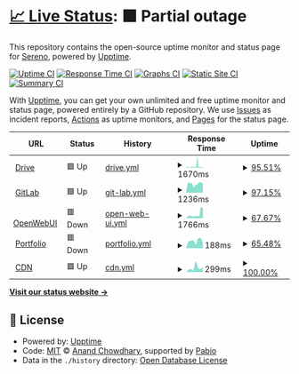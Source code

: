 # [📈 Live Status](https://status.sereno.one): <!--live status--> **🟧 Partial outage**

This repository contains the open-source uptime monitor and status page for [Sereno](https://status.sereno.one), powered by [Upptime](https://github.com/upptime/upptime).

[![Uptime CI](https://github.com/serenov7/status.sereno.one/workflows/Uptime%20CI/badge.svg)](https://github.com/serenov7/status.sereno.one/actions?query=workflow%3A%22Uptime+CI%22)
[![Response Time CI](https://github.com/serenov7/status.sereno.one/workflows/Response%20Time%20CI/badge.svg)](https://github.com/serenov7/status.sereno.one/actions?query=workflow%3A%22Response+Time+CI%22)
[![Graphs CI](https://github.com/serenov7/status.sereno.one/workflows/Graphs%20CI/badge.svg)](https://github.com/serenov7/status.sereno.one/actions?query=workflow%3A%22Graphs+CI%22)
[![Static Site CI](https://github.com/serenov7/status.sereno.one/workflows/Static%20Site%20CI/badge.svg)](https://github.com/serenov7/status.sereno.one/actions?query=workflow%3A%22Static+Site+CI%22)
[![Summary CI](https://github.com/serenov7/status.sereno.one/workflows/Summary%20CI/badge.svg)](https://github.com/serenov7/status.sereno.one/actions?query=workflow%3A%22Summary+CI%22)

With [Upptime](https://upptime.js.org), you can get your own unlimited and free uptime monitor and status page, powered entirely by a GitHub repository. We use [Issues](https://github.com/serenov7/status.sereno.one/issues) as incident reports, [Actions](https://github.com/serenov7/status.sereno.one/actions) as uptime monitors, and [Pages](https://status.sereno.one) for the status page.

<!--start: status pages-->
<!-- This summary is generated by Upptime (https://github.com/upptime/upptime) -->
<!-- Do not edit this manually, your changes will be overwritten -->
<!-- prettier-ignore -->
| URL | Status | History | Response Time | Uptime |
| --- | ------ | ------- | ------------- | ------ |
| <img alt="" src="https://icons.duckduckgo.com/ip3/drive.sereno.one.ico" height="13"> [Drive](https://drive.sereno.one) | 🟩 Up | [drive.yml](https://github.com/SerenoV7/status.sereno.one/commits/HEAD/history/drive.yml) | <details><summary><img alt="Response time graph" src="./graphs/drive/response-time-week.png" height="20"> 1670ms</summary><br><a href="https://status.sereno.one/history/drive"><img alt="Response time 1263" src="https://img.shields.io/endpoint?url=https%3A%2F%2Fraw.githubusercontent.com%2FSerenoV7%2Fstatus.sereno.one%2FHEAD%2Fapi%2Fdrive%2Fresponse-time.json"></a><br><a href="https://status.sereno.one/history/drive"><img alt="24-hour response time 862" src="https://img.shields.io/endpoint?url=https%3A%2F%2Fraw.githubusercontent.com%2FSerenoV7%2Fstatus.sereno.one%2FHEAD%2Fapi%2Fdrive%2Fresponse-time-day.json"></a><br><a href="https://status.sereno.one/history/drive"><img alt="7-day response time 1670" src="https://img.shields.io/endpoint?url=https%3A%2F%2Fraw.githubusercontent.com%2FSerenoV7%2Fstatus.sereno.one%2FHEAD%2Fapi%2Fdrive%2Fresponse-time-week.json"></a><br><a href="https://status.sereno.one/history/drive"><img alt="30-day response time 1583" src="https://img.shields.io/endpoint?url=https%3A%2F%2Fraw.githubusercontent.com%2FSerenoV7%2Fstatus.sereno.one%2FHEAD%2Fapi%2Fdrive%2Fresponse-time-month.json"></a><br><a href="https://status.sereno.one/history/drive"><img alt="1-year response time 1263" src="https://img.shields.io/endpoint?url=https%3A%2F%2Fraw.githubusercontent.com%2FSerenoV7%2Fstatus.sereno.one%2FHEAD%2Fapi%2Fdrive%2Fresponse-time-year.json"></a></details> | <details><summary><a href="https://status.sereno.one/history/drive">95.51%</a></summary><a href="https://status.sereno.one/history/drive"><img alt="All-time uptime 99.37%" src="https://img.shields.io/endpoint?url=https%3A%2F%2Fraw.githubusercontent.com%2FSerenoV7%2Fstatus.sereno.one%2FHEAD%2Fapi%2Fdrive%2Fuptime.json"></a><br><a href="https://status.sereno.one/history/drive"><img alt="24-hour uptime 100.00%" src="https://img.shields.io/endpoint?url=https%3A%2F%2Fraw.githubusercontent.com%2FSerenoV7%2Fstatus.sereno.one%2FHEAD%2Fapi%2Fdrive%2Fuptime-day.json"></a><br><a href="https://status.sereno.one/history/drive"><img alt="7-day uptime 95.51%" src="https://img.shields.io/endpoint?url=https%3A%2F%2Fraw.githubusercontent.com%2FSerenoV7%2Fstatus.sereno.one%2FHEAD%2Fapi%2Fdrive%2Fuptime-week.json"></a><br><a href="https://status.sereno.one/history/drive"><img alt="30-day uptime 98.93%" src="https://img.shields.io/endpoint?url=https%3A%2F%2Fraw.githubusercontent.com%2FSerenoV7%2Fstatus.sereno.one%2FHEAD%2Fapi%2Fdrive%2Fuptime-month.json"></a><br><a href="https://status.sereno.one/history/drive"><img alt="1-year uptime 99.37%" src="https://img.shields.io/endpoint?url=https%3A%2F%2Fraw.githubusercontent.com%2FSerenoV7%2Fstatus.sereno.one%2FHEAD%2Fapi%2Fdrive%2Fuptime-year.json"></a></details>
| <img alt="" src="https://icons.duckduckgo.com/ip3/git.sereno.one.ico" height="13"> [GitLab](https://git.sereno.one) | 🟩 Up | [git-lab.yml](https://github.com/SerenoV7/status.sereno.one/commits/HEAD/history/git-lab.yml) | <details><summary><img alt="Response time graph" src="./graphs/git-lab/response-time-week.png" height="20"> 1236ms</summary><br><a href="https://status.sereno.one/history/git-lab"><img alt="Response time 1489" src="https://img.shields.io/endpoint?url=https%3A%2F%2Fraw.githubusercontent.com%2FSerenoV7%2Fstatus.sereno.one%2FHEAD%2Fapi%2Fgit-lab%2Fresponse-time.json"></a><br><a href="https://status.sereno.one/history/git-lab"><img alt="24-hour response time 1433" src="https://img.shields.io/endpoint?url=https%3A%2F%2Fraw.githubusercontent.com%2FSerenoV7%2Fstatus.sereno.one%2FHEAD%2Fapi%2Fgit-lab%2Fresponse-time-day.json"></a><br><a href="https://status.sereno.one/history/git-lab"><img alt="7-day response time 1236" src="https://img.shields.io/endpoint?url=https%3A%2F%2Fraw.githubusercontent.com%2FSerenoV7%2Fstatus.sereno.one%2FHEAD%2Fapi%2Fgit-lab%2Fresponse-time-week.json"></a><br><a href="https://status.sereno.one/history/git-lab"><img alt="30-day response time 1746" src="https://img.shields.io/endpoint?url=https%3A%2F%2Fraw.githubusercontent.com%2FSerenoV7%2Fstatus.sereno.one%2FHEAD%2Fapi%2Fgit-lab%2Fresponse-time-month.json"></a><br><a href="https://status.sereno.one/history/git-lab"><img alt="1-year response time 1489" src="https://img.shields.io/endpoint?url=https%3A%2F%2Fraw.githubusercontent.com%2FSerenoV7%2Fstatus.sereno.one%2FHEAD%2Fapi%2Fgit-lab%2Fresponse-time-year.json"></a></details> | <details><summary><a href="https://status.sereno.one/history/git-lab">97.15%</a></summary><a href="https://status.sereno.one/history/git-lab"><img alt="All-time uptime 99.37%" src="https://img.shields.io/endpoint?url=https%3A%2F%2Fraw.githubusercontent.com%2FSerenoV7%2Fstatus.sereno.one%2FHEAD%2Fapi%2Fgit-lab%2Fuptime.json"></a><br><a href="https://status.sereno.one/history/git-lab"><img alt="24-hour uptime 100.00%" src="https://img.shields.io/endpoint?url=https%3A%2F%2Fraw.githubusercontent.com%2FSerenoV7%2Fstatus.sereno.one%2FHEAD%2Fapi%2Fgit-lab%2Fuptime-day.json"></a><br><a href="https://status.sereno.one/history/git-lab"><img alt="7-day uptime 97.15%" src="https://img.shields.io/endpoint?url=https%3A%2F%2Fraw.githubusercontent.com%2FSerenoV7%2Fstatus.sereno.one%2FHEAD%2Fapi%2Fgit-lab%2Fuptime-week.json"></a><br><a href="https://status.sereno.one/history/git-lab"><img alt="30-day uptime 98.98%" src="https://img.shields.io/endpoint?url=https%3A%2F%2Fraw.githubusercontent.com%2FSerenoV7%2Fstatus.sereno.one%2FHEAD%2Fapi%2Fgit-lab%2Fuptime-month.json"></a><br><a href="https://status.sereno.one/history/git-lab"><img alt="1-year uptime 99.37%" src="https://img.shields.io/endpoint?url=https%3A%2F%2Fraw.githubusercontent.com%2FSerenoV7%2Fstatus.sereno.one%2FHEAD%2Fapi%2Fgit-lab%2Fuptime-year.json"></a></details>
| <img alt="" src="https://icons.duckduckgo.com/ip3/ai.sereno.one.ico" height="13"> [OpenWebUI](https://ai.sereno.one) | 🟥 Down | [open-web-ui.yml](https://github.com/SerenoV7/status.sereno.one/commits/HEAD/history/open-web-ui.yml) | <details><summary><img alt="Response time graph" src="./graphs/open-web-ui/response-time-week.png" height="20"> 1766ms</summary><br><a href="https://status.sereno.one/history/open-web-ui"><img alt="Response time 975" src="https://img.shields.io/endpoint?url=https%3A%2F%2Fraw.githubusercontent.com%2FSerenoV7%2Fstatus.sereno.one%2FHEAD%2Fapi%2Fopen-web-ui%2Fresponse-time.json"></a><br><a href="https://status.sereno.one/history/open-web-ui"><img alt="24-hour response time 3917" src="https://img.shields.io/endpoint?url=https%3A%2F%2Fraw.githubusercontent.com%2FSerenoV7%2Fstatus.sereno.one%2FHEAD%2Fapi%2Fopen-web-ui%2Fresponse-time-day.json"></a><br><a href="https://status.sereno.one/history/open-web-ui"><img alt="7-day response time 1766" src="https://img.shields.io/endpoint?url=https%3A%2F%2Fraw.githubusercontent.com%2FSerenoV7%2Fstatus.sereno.one%2FHEAD%2Fapi%2Fopen-web-ui%2Fresponse-time-week.json"></a><br><a href="https://status.sereno.one/history/open-web-ui"><img alt="30-day response time 1111" src="https://img.shields.io/endpoint?url=https%3A%2F%2Fraw.githubusercontent.com%2FSerenoV7%2Fstatus.sereno.one%2FHEAD%2Fapi%2Fopen-web-ui%2Fresponse-time-month.json"></a><br><a href="https://status.sereno.one/history/open-web-ui"><img alt="1-year response time 975" src="https://img.shields.io/endpoint?url=https%3A%2F%2Fraw.githubusercontent.com%2FSerenoV7%2Fstatus.sereno.one%2FHEAD%2Fapi%2Fopen-web-ui%2Fresponse-time-year.json"></a></details> | <details><summary><a href="https://status.sereno.one/history/open-web-ui">67.67%</a></summary><a href="https://status.sereno.one/history/open-web-ui"><img alt="All-time uptime 95.61%" src="https://img.shields.io/endpoint?url=https%3A%2F%2Fraw.githubusercontent.com%2FSerenoV7%2Fstatus.sereno.one%2FHEAD%2Fapi%2Fopen-web-ui%2Fuptime.json"></a><br><a href="https://status.sereno.one/history/open-web-ui"><img alt="24-hour uptime 0.00%" src="https://img.shields.io/endpoint?url=https%3A%2F%2Fraw.githubusercontent.com%2FSerenoV7%2Fstatus.sereno.one%2FHEAD%2Fapi%2Fopen-web-ui%2Fuptime-day.json"></a><br><a href="https://status.sereno.one/history/open-web-ui"><img alt="7-day uptime 67.67%" src="https://img.shields.io/endpoint?url=https%3A%2F%2Fraw.githubusercontent.com%2FSerenoV7%2Fstatus.sereno.one%2FHEAD%2Fapi%2Fopen-web-ui%2Fuptime-week.json"></a><br><a href="https://status.sereno.one/history/open-web-ui"><img alt="30-day uptime 92.56%" src="https://img.shields.io/endpoint?url=https%3A%2F%2Fraw.githubusercontent.com%2FSerenoV7%2Fstatus.sereno.one%2FHEAD%2Fapi%2Fopen-web-ui%2Fuptime-month.json"></a><br><a href="https://status.sereno.one/history/open-web-ui"><img alt="1-year uptime 95.61%" src="https://img.shields.io/endpoint?url=https%3A%2F%2Fraw.githubusercontent.com%2FSerenoV7%2Fstatus.sereno.one%2FHEAD%2Fapi%2Fopen-web-ui%2Fuptime-year.json"></a></details>
| <img alt="" src="https://icons.duckduckgo.com/ip3/sereno.one.ico" height="13"> [Portfolio](https://sereno.one) | 🟥 Down | [portfolio.yml](https://github.com/SerenoV7/status.sereno.one/commits/HEAD/history/portfolio.yml) | <details><summary><img alt="Response time graph" src="./graphs/portfolio/response-time-week.png" height="20"> 188ms</summary><br><a href="https://status.sereno.one/history/portfolio"><img alt="Response time 248" src="https://img.shields.io/endpoint?url=https%3A%2F%2Fraw.githubusercontent.com%2FSerenoV7%2Fstatus.sereno.one%2FHEAD%2Fapi%2Fportfolio%2Fresponse-time.json"></a><br><a href="https://status.sereno.one/history/portfolio"><img alt="24-hour response time 0" src="https://img.shields.io/endpoint?url=https%3A%2F%2Fraw.githubusercontent.com%2FSerenoV7%2Fstatus.sereno.one%2FHEAD%2Fapi%2Fportfolio%2Fresponse-time-day.json"></a><br><a href="https://status.sereno.one/history/portfolio"><img alt="7-day response time 188" src="https://img.shields.io/endpoint?url=https%3A%2F%2Fraw.githubusercontent.com%2FSerenoV7%2Fstatus.sereno.one%2FHEAD%2Fapi%2Fportfolio%2Fresponse-time-week.json"></a><br><a href="https://status.sereno.one/history/portfolio"><img alt="30-day response time 236" src="https://img.shields.io/endpoint?url=https%3A%2F%2Fraw.githubusercontent.com%2FSerenoV7%2Fstatus.sereno.one%2FHEAD%2Fapi%2Fportfolio%2Fresponse-time-month.json"></a><br><a href="https://status.sereno.one/history/portfolio"><img alt="1-year response time 248" src="https://img.shields.io/endpoint?url=https%3A%2F%2Fraw.githubusercontent.com%2FSerenoV7%2Fstatus.sereno.one%2FHEAD%2Fapi%2Fportfolio%2Fresponse-time-year.json"></a></details> | <details><summary><a href="https://status.sereno.one/history/portfolio">65.48%</a></summary><a href="https://status.sereno.one/history/portfolio"><img alt="All-time uptime 95.31%" src="https://img.shields.io/endpoint?url=https%3A%2F%2Fraw.githubusercontent.com%2FSerenoV7%2Fstatus.sereno.one%2FHEAD%2Fapi%2Fportfolio%2Fuptime.json"></a><br><a href="https://status.sereno.one/history/portfolio"><img alt="24-hour uptime 0.00%" src="https://img.shields.io/endpoint?url=https%3A%2F%2Fraw.githubusercontent.com%2FSerenoV7%2Fstatus.sereno.one%2FHEAD%2Fapi%2Fportfolio%2Fuptime-day.json"></a><br><a href="https://status.sereno.one/history/portfolio"><img alt="7-day uptime 65.48%" src="https://img.shields.io/endpoint?url=https%3A%2F%2Fraw.githubusercontent.com%2FSerenoV7%2Fstatus.sereno.one%2FHEAD%2Fapi%2Fportfolio%2Fuptime-week.json"></a><br><a href="https://status.sereno.one/history/portfolio"><img alt="30-day uptime 92.06%" src="https://img.shields.io/endpoint?url=https%3A%2F%2Fraw.githubusercontent.com%2FSerenoV7%2Fstatus.sereno.one%2FHEAD%2Fapi%2Fportfolio%2Fuptime-month.json"></a><br><a href="https://status.sereno.one/history/portfolio"><img alt="1-year uptime 95.31%" src="https://img.shields.io/endpoint?url=https%3A%2F%2Fraw.githubusercontent.com%2FSerenoV7%2Fstatus.sereno.one%2FHEAD%2Fapi%2Fportfolio%2Fuptime-year.json"></a></details>
| <img alt="" src="https://icons.duckduckgo.com/ip3/cdn.sereno.one.ico" height="13"> [CDN](https://cdn.sereno.one/i/morch.png) | 🟩 Up | [cdn.yml](https://github.com/SerenoV7/status.sereno.one/commits/HEAD/history/cdn.yml) | <details><summary><img alt="Response time graph" src="./graphs/cdn/response-time-week.png" height="20"> 299ms</summary><br><a href="https://status.sereno.one/history/cdn"><img alt="Response time 297" src="https://img.shields.io/endpoint?url=https%3A%2F%2Fraw.githubusercontent.com%2FSerenoV7%2Fstatus.sereno.one%2FHEAD%2Fapi%2Fcdn%2Fresponse-time.json"></a><br><a href="https://status.sereno.one/history/cdn"><img alt="24-hour response time 217" src="https://img.shields.io/endpoint?url=https%3A%2F%2Fraw.githubusercontent.com%2FSerenoV7%2Fstatus.sereno.one%2FHEAD%2Fapi%2Fcdn%2Fresponse-time-day.json"></a><br><a href="https://status.sereno.one/history/cdn"><img alt="7-day response time 299" src="https://img.shields.io/endpoint?url=https%3A%2F%2Fraw.githubusercontent.com%2FSerenoV7%2Fstatus.sereno.one%2FHEAD%2Fapi%2Fcdn%2Fresponse-time-week.json"></a><br><a href="https://status.sereno.one/history/cdn"><img alt="30-day response time 354" src="https://img.shields.io/endpoint?url=https%3A%2F%2Fraw.githubusercontent.com%2FSerenoV7%2Fstatus.sereno.one%2FHEAD%2Fapi%2Fcdn%2Fresponse-time-month.json"></a><br><a href="https://status.sereno.one/history/cdn"><img alt="1-year response time 297" src="https://img.shields.io/endpoint?url=https%3A%2F%2Fraw.githubusercontent.com%2FSerenoV7%2Fstatus.sereno.one%2FHEAD%2Fapi%2Fcdn%2Fresponse-time-year.json"></a></details> | <details><summary><a href="https://status.sereno.one/history/cdn">100.00%</a></summary><a href="https://status.sereno.one/history/cdn"><img alt="All-time uptime 100.00%" src="https://img.shields.io/endpoint?url=https%3A%2F%2Fraw.githubusercontent.com%2FSerenoV7%2Fstatus.sereno.one%2FHEAD%2Fapi%2Fcdn%2Fuptime.json"></a><br><a href="https://status.sereno.one/history/cdn"><img alt="24-hour uptime 100.00%" src="https://img.shields.io/endpoint?url=https%3A%2F%2Fraw.githubusercontent.com%2FSerenoV7%2Fstatus.sereno.one%2FHEAD%2Fapi%2Fcdn%2Fuptime-day.json"></a><br><a href="https://status.sereno.one/history/cdn"><img alt="7-day uptime 100.00%" src="https://img.shields.io/endpoint?url=https%3A%2F%2Fraw.githubusercontent.com%2FSerenoV7%2Fstatus.sereno.one%2FHEAD%2Fapi%2Fcdn%2Fuptime-week.json"></a><br><a href="https://status.sereno.one/history/cdn"><img alt="30-day uptime 100.00%" src="https://img.shields.io/endpoint?url=https%3A%2F%2Fraw.githubusercontent.com%2FSerenoV7%2Fstatus.sereno.one%2FHEAD%2Fapi%2Fcdn%2Fuptime-month.json"></a><br><a href="https://status.sereno.one/history/cdn"><img alt="1-year uptime 100.00%" src="https://img.shields.io/endpoint?url=https%3A%2F%2Fraw.githubusercontent.com%2FSerenoV7%2Fstatus.sereno.one%2FHEAD%2Fapi%2Fcdn%2Fuptime-year.json"></a></details>

<!--end: status pages-->

[**Visit our status website →**](https://status.sereno.one)

## 📄 License

- Powered by: [Upptime](https://github.com/upptime/upptime)
- Code: [MIT](./LICENSE) © [Anand Chowdhary](https://anandchowdhary.com), supported by [Pabio](https://pabio.com)
- Data in the `./history` directory: [Open Database License](https://opendatacommons.org/licenses/odbl/1-0/)
